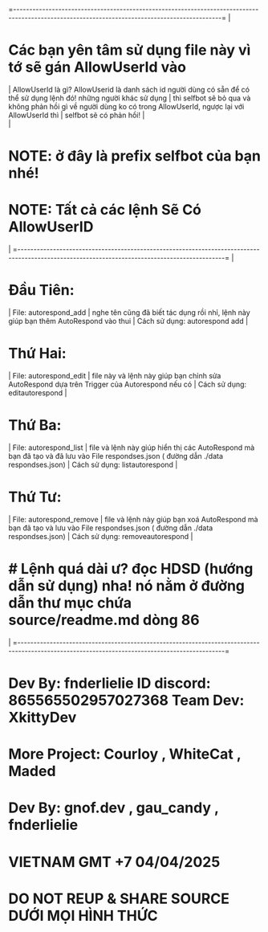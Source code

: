 =----------------------------------------------------------------------------------------------------------------------------------------------=
| 
# Các bạn yên tâm sử dụng file này vì tớ sẽ gán AllowUserId vào
|                         AllowUserId là gì? AllowUserid là danh sách id người dùng có sẵn để có thể sử dụng lệnh đó! những người khác sử dụng
|                         thì selfbot sẽ bỏ qua và không phản hồi gì về người dùng ko có trong AllowUserId, ngược lại với AllowUserId thì
|                         selfbot sẽ có phản hồi!
|                         
| 
# NOTE: <prefix> ở đây là prefix selfbot của bạn nhé! 
# NOTE: Tất cả các lệnh Sẽ Có AllowUserID
| 
=----------------------------------------------------------------------------------------------------------------------------------------------=
|
# Đầu Tiên: 
|    File: autorespond_add
|    nghe tên cũng đã biết tác dụng rồi nhỉ, lệnh này giúp bạn thêm AutoRespond vào thui
|    Cách sử dụng: <prefix>autorespond add <trigger> <response> 
|
# Thứ Hai:
|    File: autorespond_edit
|    file này và lệnh này giúp bạn chỉnh sửa AutoRespond dựa trên Trigger của Autorespond nếu có
|    Cách sử dụng: <prefix>editautorespond <trigger> <new response>
|
# Thứ Ba:
|    File: autorespond_list
|    file và lệnh này giúp hiển thị các AutoRespond mà bạn đã tạo và đã lưu vào File respondses.json ( đường dẫn ./data respondses.json)
|    Cách sử dụng: <preifx>listautorespond
|
# Thứ Tư:
|    File: autorespond_remove
|    file và lệnh này giúp bạn xoá AutoRespond mà bạn đã tạo và lưu vào File respondses.json ( đường dẫn ./data respondses.json)
|    Cách sử dụng: <prefix>removeautorespond <trigger>
|
# # Lệnh quá dài ư? đọc HDSD (hướng dẫn sử dụng) nha! nó nằm ở đường dẫn thư mục chứa source/readme.md dòng 86
|
=----------------------------------------------------------------------------------------------------------------------------------------------=


#                            Dev By: fnderlielie ID discord: 865565502957027368 Team Dev: XkittyDev  
#                               More Project:  Courloy    ,    WhiteCat       ,      Maded
#                                    Dev By:   gnof.dev   ,    gau_candy      ,     fnderlielie

#                                               VIETNAM GMT +7 04/04/2025 

#                                       DO NOT REUP & SHARE SOURCE DƯỚI MỌI HÌNH THỨC